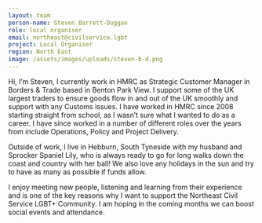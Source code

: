 ```yaml
---
layout: team
person-name: Steven Barrett-Duggan
role: local organiser
email: northeast@civilservice.lgbt
project: Local Organiser
region: North East
image: /assets/images/uploads/steven-b-d.png
---
```

Hi, I’m Steven, I currently work in HMRC as Strategic Customer Manager in Borders & Trade based in Benton Park View. I support some of the UK largest traders to ensure goods flow in and out of the UK smoothly and support with any Customs issues. I have worked in HMRC since 2008 starting straight from school, as I wasn’t sure what I wanted to do as a career. I have since worked in a number of different roles over the years from include Operations, Policy and Project Delivery. 

Outside of work, I live in Hebburn, South Tyneside with my husband and Sprocker Spaniel Lily, who is always ready to go for long walks down the coast and country with her ball! We also love any holidays in the sun and try to have as many as possible if funds allow. 

I enjoy meeting new people, listening and learning from their experience and is one of the key reasons why I want to support the Northeast Civil Service LGBT+ Community. I am hoping in the coming months we can boost social events and attendance.
